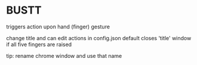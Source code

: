 # BUSTT
triggers action upon hand (finger) gesture

change title and can edit actions in config.json
default closes 'title' window if all five fingers are raised

tip:
rename chrome window and use that name
